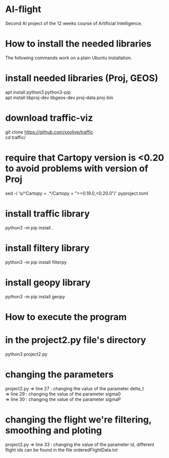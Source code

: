 # AI-flight
Second AI project of the 12 weeks course of Artificial Intelligence.

How to install the needed libraries
===================================
The following commands work on a plain Ubuntu installation.

# install needed libraries (Proj, GEOS)
apt install python3 python3-pip  
apt install libproj-dev libgeos-dev proj-data proj-bin
# download traffic-viz 
git clone https://github.com/xoolive/traffic  
cd traffic/
# require that Cartopy version is <0.20 to avoid problems with version of Proj
sed -i 's/^Cartopy = .*/Cartopy = ">=0.19.0,<0.20.0"/' pyproject.toml
# install traffic library
python3 -m pip install .
# install filtery library
python3 -m pip install filterpy
# install geopy library
python3 -m pip install geopy


How to execute the program
==========================
# in the project2.py file's directory
python3 project2.py

# changing the parameters
project2.py => line 27 : changing the value of the parameter delta_t  
            => line 29 : changing the value of the parameter sigma0  
            => line 30 : changing the value of the parameter sigmaP  

# changing the flight we're filtering, smoothing and ploting
project2.py => line 33 : changing the value of the parameter id, different flight ids can be found in the file orderedFlightData.txt
